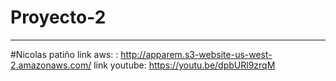 # Proyecto-2
-------------------------------------------------------
#Nicolas patiño
link aws: : http://apparem.s3-website-us-west-2.amazonaws.com/
link youtube: https://youtu.be/dpbURl9zrqM


